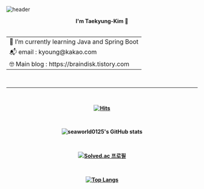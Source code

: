 ![header](https://capsule-render.vercel.app/api?type=waving&color=timeGradient&height=280&text=We!come&animation=fadeIn)
<div align="center">

<b>I'm Taekyung-Kim<b> 👋<br><br>

<table>
    <tr>
        <td>🌱 I’m currently learning Java and Spring Boot</td>           
    </tr>
    <tr>
        <td>📬 email : kyoung@kakao.com<br></td>           
    </tr>
    <tr>
        <td>🤓 Main blog : https://braindisk.tistory.com</td>           
    </tr>
</table>

<br>
<hr>
<br>
    
[![Hits](https://hits.seeyoufarm.com/api/count/incr/badge.svg?url=https%3A%2F%2Fgithub.com%2Fseaworld0125%2Fhit-counter&count_bg=%2379C83D&title_bg=%23555555&icon=java.svg&icon_color=%2304C3FF&title=hits&edge_flat=false)](https://hits.seeyoufarm.com)

<br>
    
![seaworld0125's GitHub stats](https://github-readme-stats.vercel.app/api?username=seaworld0125&show_icons=true&theme=github_dark) 

<br>

[![Solved.ac 프로필](http://mazassumnida.wtf/api/v2/generate_badge?boj=seaworld0125)](https://solved.ac/profile/seaworld0125)

<br>

[![Top Langs](https://github-readme-stats.vercel.app/api/top-langs/?username=seaworld0125&layout=compact&theme=github_dark&langs_count=4)](https://github.com/anuraghazra/github-readme-stats)
    
</div>
